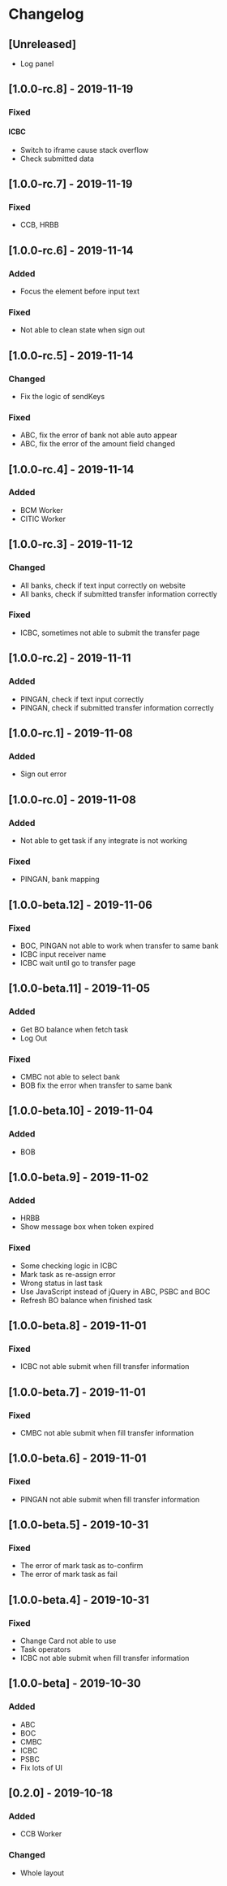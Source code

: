 # Changelog

## [Unreleased]
- Log panel

## [1.0.0-rc.8] - 2019-11-19
### Fixed
#### ICBC
- Switch to iframe cause stack overflow
- Check submitted data

## [1.0.0-rc.7] - 2019-11-19
### Fixed
- CCB, HRBB

## [1.0.0-rc.6] - 2019-11-14
### Added
- Focus the element before input text
### Fixed
- Not able to clean state when sign out

## [1.0.0-rc.5] - 2019-11-14
### Changed
- Fix the logic of sendKeys
### Fixed
- ABC, fix the error of bank not able auto appear
- ABC, fix the error of the amount field changed

## [1.0.0-rc.4] - 2019-11-14
### Added
- BCM Worker
- CITIC Worker

## [1.0.0-rc.3] - 2019-11-12
### Changed
- All banks, check if text input correctly on website
- All banks, check if submitted transfer information correctly
### Fixed
- ICBC, sometimes not able to submit the transfer page

## [1.0.0-rc.2] - 2019-11-11
### Added
- PINGAN, check if text input correctly
- PINGAN, check if submitted transfer information correctly 

## [1.0.0-rc.1] - 2019-11-08
### Added
- Sign out error

## [1.0.0-rc.0] - 2019-11-08
### Added
- Not able to get task if any integrate is not working

### Fixed
- PINGAN, bank mapping

## [1.0.0-beta.12] - 2019-11-06
### Fixed
- BOC, PINGAN not able to work when transfer to same bank
- ICBC input receiver name
- ICBC wait until go to transfer page

## [1.0.0-beta.11] - 2019-11-05
### Added
- Get BO balance when fetch task
- Log Out

### Fixed
- CMBC not able to select bank
- BOB fix the error when transfer to same bank

## [1.0.0-beta.10] - 2019-11-04
### Added
- BOB

## [1.0.0-beta.9] - 2019-11-02
### Added
- HRBB
- Show message box when token expired
### Fixed
- Some checking logic in ICBC 
- Mark task as re-assign error
- Wrong status in last task
- Use JavaScript instead of jQuery in ABC, PSBC and BOC
- Refresh BO balance when finished task

## [1.0.0-beta.8] - 2019-11-01
### Fixed
- ICBC not able submit when fill transfer information

## [1.0.0-beta.7] - 2019-11-01
### Fixed
- CMBC not able submit when fill transfer information

## [1.0.0-beta.6] - 2019-11-01
### Fixed
- PINGAN not able submit when fill transfer information

## [1.0.0-beta.5] - 2019-10-31
### Fixed
- The error of mark task as to-confirm
- The error of mark task as fail

## [1.0.0-beta.4] - 2019-10-31
### Fixed
- Change Card not able to use
- Task operators
- ICBC not able submit when fill transfer information

## [1.0.0-beta] - 2019-10-30
### Added
- ABC
- BOC
- CMBC
- ICBC
- PSBC
- Fix lots of UI

## [0.2.0] - 2019-10-18
### Added
- CCB Worker

### Changed
- Whole layout
